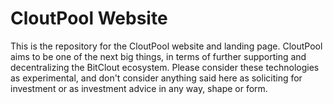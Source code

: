 # CloutPool Website
This is the repository for the CloutPool website and landing page. CloutPool aims to be one of the next big things, in terms of further supporting and decentralizing the BitClout ecosystem. Please consider these technologies as experimental, and don't consider anything said here as soliciting for investment or as investment advice in any way, shape or form.
